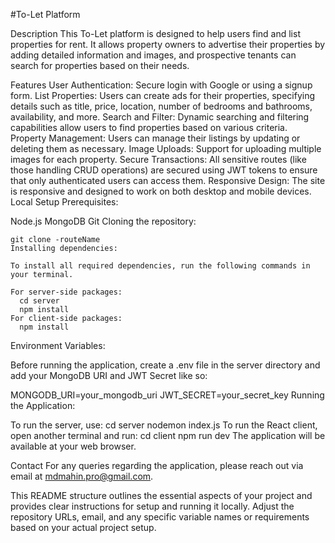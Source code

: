 #To-Let Platform

Description
This To-Let platform is designed to help users find and list properties for rent. It allows property owners to advertise their properties by adding detailed information and images, and prospective tenants can search for properties based on their needs.

Features
User Authentication: Secure login with Google or using a signup form.
List Properties: Users can create ads for their properties, specifying details such as title, price, location, number of bedrooms and bathrooms, availability, and more.
Search and Filter: Dynamic searching and filtering capabilities allow users to find properties based on various criteria.
Property Management: Users can manage their listings by updating or deleting them as necessary.
Image Uploads: Support for uploading multiple images for each property.
Secure Transactions: All sensitive routes (like those handling CRUD operations) are secured using JWT tokens to ensure that only authenticated users can access them.
Responsive Design: The site is responsive and designed to work on both desktop and mobile devices.
Local Setup
Prerequisites:

Node.js
MongoDB
Git
Cloning the repository:
```
git clone -routeName
Installing dependencies:

To install all required dependencies, run the following commands in your terminal.

For server-side packages:
  cd server
  npm install
For client-side packages:
  npm install
```
Environment Variables:

Before running the application, create a .env file in the server directory and add your MongoDB URI and JWT Secret like so:

MONGODB_URI=your_mongodb_uri
JWT_SECRET=your_secret_key
Running the Application:

To run the server, use:
  cd server
  nodemon index.js
To run the React client, open another terminal and run:
  cd client
  npm run dev
The application will be available at your web browser.

Contact
For any queries regarding the application, please reach out via email at mdmahin.pro@gmail.com.

This README structure outlines the essential aspects of your project and provides clear instructions for setup and running it locally. Adjust the repository URLs, email, and any specific variable names or requirements based on your actual project setup.
